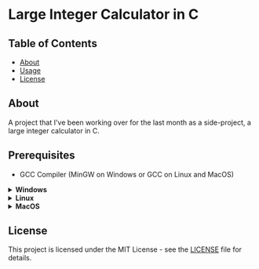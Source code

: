 <h1>Large Integer Calculator in C</h1>
 
<h2>Table of Contents</h2>
<ul>
    <li><a href="#about">About</a></li>
    <li><a href="#usage">Usage</a></li>
    <li><a href="#license">License</a></li>
</ul>

<h2>About <a name="about"></a></h2>

<p>A project that I've been working over for the last month as a side-project, a large integer calculator in C.</p>

<h2>Prerequisites</h2>
<ul>
    <li> GCC Compiler (MinGW on Windows or GCC on Linux and MacOS)</li>
</ul>

<details>
    <summary><strong>Windows</strong></summary>
    <details>
        <summary><strong>Running the Executable</strong></summary>
        <ol>
            <li>Open the command prompt and navigate to the directory where the project is located.</li>
            <li>Run the following command to run the executable:
                <pre><code>cd windows &amp;&amp; largeintcalculator.exe</code></pre>
            </li>
        </ol>
    </details>
    <details>
        <summary><strong>Compiling the Project</strong></summary>
        <ol>
            <li>Open the command prompt and navigate to the directory where the project is located.</li>
            <li>Run the following command to compile the project:
                <pre><code>gcc largeintcalculator.c -o largeintcalculator &amp;&amp; largeintcalculator</code></pre>
            </li>
            <li>The program will start and you can use it.</li>
            <li>To exit the program, type `7` on the menu.</li>
        </ol>
    </details>
</details>

<details>
    <summary><strong>Linux</strong></summary>
    <details>
        <summary><strong>Running the Executable</strong></summary>
        <ol>
            <li>Open the terminal and navigate to the directory where the project is located.</li>
            <li>Run the following command to run the executable:
                <pre><code>cd linux &amp;&amp; ./largeintcalculator</code></pre>
            </li>
        </ol>
    </details>
    <details>
        <summary><strong>Compiling the Project</strong></summary>
        <ol>
            <li>Open the terminal and navigate to the directory where the project is located.</li>
            <li>Run the following command to compile the project:
                <pre><code>gcc largeintcalculator.c -o largeintcalculator &amp;&amp; ./largeintcalculator</code></pre>
            </li>
            <li>The program will start and you can use it.</li>
            <li>To exit the program, type `7` on the menu.</li>
            <li>If you get an error while compiling the project, try to install the GCC compiler using the following command:
                <pre><code>sudo apt install gcc</code></pre>
            </li>
        </ol>
    </details>
</details>

<details>
    <summary><strong>MacOS</strong></summary>
    <details>
        <summary><strong>Running the Executable</strong></summary>
        <ol>
            <li>Open the terminal and navigate to the directory where the project is located.</li>
            <li>Run the following command to run the executable:
                <pre><code>cd macos &amp;&amp; ./largeintcalculator</code></pre>
            </li>
        </ol>
    </details>
    <details>
        <summary><strong>Compiling the Project</strong></summary>
        <ol>
            <li>Open the terminal and navigate to the directory where the project is located.</li>
            <li>Run the following command to compile the project:
                <pre><code>gcc largeintcalculator.c -o largeintcalculator &amp;&amp; ./largeintcalculator</code></pre>
            </li>
            <li>The program will start and you can use it.</li>
            <li>To exit the program, type `7` on the menu.</li>
            <li>If you get an error while compiling the project, try to install the GCC compiler using the following command:
                <pre><code>brew install gcc</code></pre>
            </li>
        </ol>
    </details>
</details>

<h2>License <a name="license"></a></h2>

<p>This project is licensed under the MIT License - see the <a href="LICENSE">LICENSE</a> file for details.</p>
